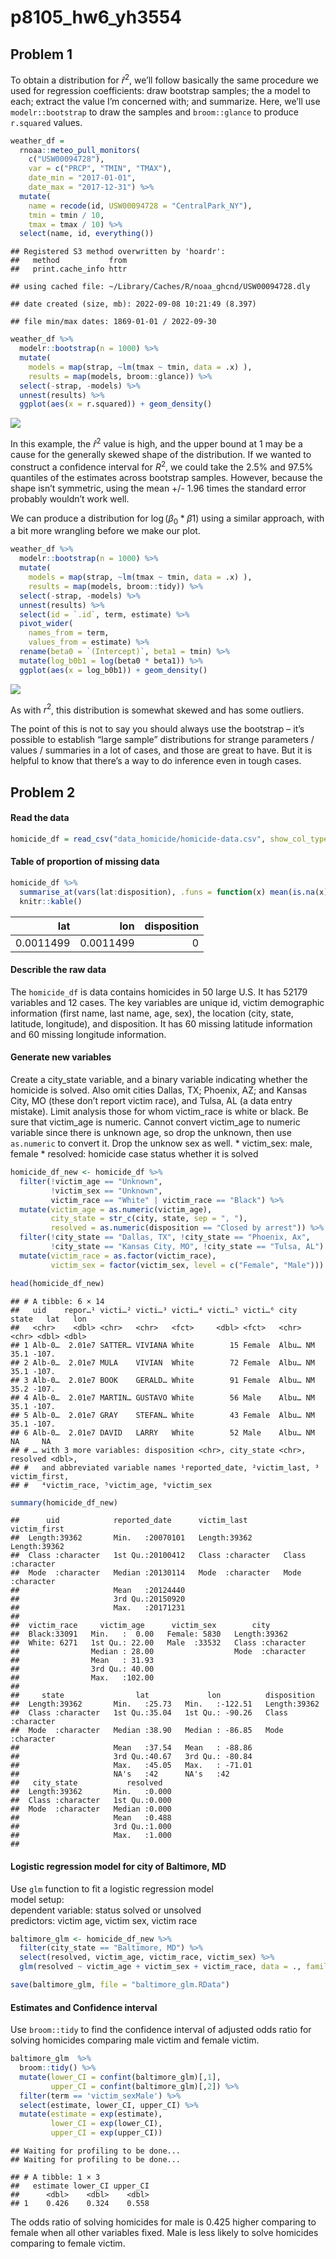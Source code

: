 p8105_hw6_yh3554
================

## Problem 1

To obtain a distribution for $\hat{r}^2$, we’ll follow basically the
same procedure we used for regression coefficients: draw bootstrap
samples; the a model to each; extract the value I’m concerned with; and
summarize. Here, we’ll use `modelr::bootstrap` to draw the samples and
`broom::glance` to produce `r.squared` values.

``` r
weather_df = 
  rnoaa::meteo_pull_monitors(
    c("USW00094728"),
    var = c("PRCP", "TMIN", "TMAX"), 
    date_min = "2017-01-01",
    date_max = "2017-12-31") %>%
  mutate(
    name = recode(id, USW00094728 = "CentralPark_NY"),
    tmin = tmin / 10,
    tmax = tmax / 10) %>%
  select(name, id, everything())
```

    ## Registered S3 method overwritten by 'hoardr':
    ##   method           from
    ##   print.cache_info httr

    ## using cached file: ~/Library/Caches/R/noaa_ghcnd/USW00094728.dly

    ## date created (size, mb): 2022-09-08 10:21:49 (8.397)

    ## file min/max dates: 1869-01-01 / 2022-09-30

``` r
weather_df %>% 
  modelr::bootstrap(n = 1000) %>% 
  mutate(
    models = map(strap, ~lm(tmax ~ tmin, data = .x) ),
    results = map(models, broom::glance)) %>% 
  select(-strap, -models) %>% 
  unnest(results) %>% 
  ggplot(aes(x = r.squared)) + geom_density()
```

![](p8105_hw6_yh3554_files/figure-gfm/unnamed-chunk-1-1.png)<!-- -->

In this example, the $\hat{r}^2$ value is high, and the upper bound at 1
may be a cause for the generally skewed shape of the distribution. If we
wanted to construct a confidence interval for $R^2$, we could take the
2.5% and 97.5% quantiles of the estimates across bootstrap samples.
However, because the shape isn’t symmetric, using the mean +/- 1.96
times the standard error probably wouldn’t work well.

We can produce a distribution for $\log(\beta_0 * \beta1)$ using a
similar approach, with a bit more wrangling before we make our plot.

``` r
weather_df %>% 
  modelr::bootstrap(n = 1000) %>% 
  mutate(
    models = map(strap, ~lm(tmax ~ tmin, data = .x) ),
    results = map(models, broom::tidy)) %>% 
  select(-strap, -models) %>% 
  unnest(results) %>% 
  select(id = `.id`, term, estimate) %>% 
  pivot_wider(
    names_from = term, 
    values_from = estimate) %>% 
  rename(beta0 = `(Intercept)`, beta1 = tmin) %>% 
  mutate(log_b0b1 = log(beta0 * beta1)) %>% 
  ggplot(aes(x = log_b0b1)) + geom_density()
```

![](p8105_hw6_yh3554_files/figure-gfm/unnamed-chunk-2-1.png)<!-- -->

As with $r^2$, this distribution is somewhat skewed and has some
outliers.

The point of this is not to say you should always use the bootstrap –
it’s possible to establish “large sample” distributions for strange
parameters / values / summaries in a lot of cases, and those are great
to have. But it is helpful to know that there’s a way to do inference
even in tough cases.

## Problem 2

#### Read the data

``` r
homicide_df = read_csv("data_homicide/homicide-data.csv", show_col_types = FALSE)
```

#### Table of proportion of missing data

``` r
homicide_df %>% 
  summarise_at(vars(lat:disposition), .funs = function(x) mean(is.na(x))) %>%
  knitr::kable()
```

|       lat |       lon | disposition |
|----------:|----------:|------------:|
| 0.0011499 | 0.0011499 |           0 |

#### Describle the raw data

The `homicide_df` is data contains homicides in 50 large U.S. It has
52179 variables and 12 cases. The key variables are unique id, victim
demographic information (first name, last name, age, sex), the location
(city, state, latitude, longitude), and disposition. It has 60 missing
latitude information and 60 missing longitude information.

#### Generate new variables

Create a city_state variable, and a binary variable indicating whether
the homicide is solved. Also omit cities Dallas, TX; Phoenix, AZ; and
Kansas City, MO (these don’t report victim race), and Tulsa, AL (a data
entry mistake). Limit analysis those for whom victim_race is white or
black. Be sure that victim_age is numeric. Cannot convert victim_age to
numeric variable since there is unknown age, so drop the unknown, then
use `as.numeric` to convert it. Drop the unknow sex as well. \*
victim_sex: male, female \* resolved: homicide case status whether it is
solved

``` r
homicide_df_new <- homicide_df %>%
  filter(!victim_age == "Unknown", 
         !victim_sex == "Unknown",
         victim_race == "White" | victim_race == "Black") %>%
  mutate(victim_age = as.numeric(victim_age),
         city_state = str_c(city, state, sep = ", "),
         resolved = as.numeric(disposition == "Closed by arrest")) %>%
  filter(!city_state == "Dallas, TX", !city_state == "Phoenix, Ax", 
         !city_state == "Kansas City, MO", !city_state == "Tulsa, AL") %>%
  mutate(victim_race = as.factor(victim_race),
         victim_sex = factor(victim_sex, level = c("Female", "Male")))

head(homicide_df_new)
```

    ## # A tibble: 6 × 14
    ##   uid    repor…¹ victi…² victi…³ victi…⁴ victi…⁵ victi…⁶ city  state   lat   lon
    ##   <chr>    <dbl> <chr>   <chr>   <fct>     <dbl> <fct>   <chr> <chr> <dbl> <dbl>
    ## 1 Alb-0…  2.01e7 SATTER… VIVIANA White        15 Female  Albu… NM     35.1 -107.
    ## 2 Alb-0…  2.01e7 MULA    VIVIAN  White        72 Female  Albu… NM     35.1 -107.
    ## 3 Alb-0…  2.01e7 BOOK    GERALD… White        91 Female  Albu… NM     35.2 -107.
    ## 4 Alb-0…  2.01e7 MARTIN… GUSTAVO White        56 Male    Albu… NM     35.1 -107.
    ## 5 Alb-0…  2.01e7 GRAY    STEFAN… White        43 Female  Albu… NM     35.1 -107.
    ## 6 Alb-0…  2.01e7 DAVID   LARRY   White        52 Male    Albu… NM     NA     NA 
    ## # … with 3 more variables: disposition <chr>, city_state <chr>, resolved <dbl>,
    ## #   and abbreviated variable names ¹​reported_date, ²​victim_last, ³​victim_first,
    ## #   ⁴​victim_race, ⁵​victim_age, ⁶​victim_sex

``` r
summary(homicide_df_new)
```

    ##      uid            reported_date      victim_last        victim_first      
    ##  Length:39362       Min.   :20070101   Length:39362       Length:39362      
    ##  Class :character   1st Qu.:20100412   Class :character   Class :character  
    ##  Mode  :character   Median :20130114   Mode  :character   Mode  :character  
    ##                     Mean   :20124440                                        
    ##                     3rd Qu.:20150920                                        
    ##                     Max.   :20171231                                        
    ##                                                                             
    ##  victim_race     victim_age      victim_sex        city          
    ##  Black:33091   Min.   :  0.00   Female: 5830   Length:39362      
    ##  White: 6271   1st Qu.: 22.00   Male  :33532   Class :character  
    ##                Median : 28.00                  Mode  :character  
    ##                Mean   : 31.93                                    
    ##                3rd Qu.: 40.00                                    
    ##                Max.   :102.00                                    
    ##                                                                  
    ##     state                lat             lon          disposition       
    ##  Length:39362       Min.   :25.73   Min.   :-122.51   Length:39362      
    ##  Class :character   1st Qu.:35.04   1st Qu.: -90.26   Class :character  
    ##  Mode  :character   Median :38.90   Median : -86.85   Mode  :character  
    ##                     Mean   :37.54   Mean   : -88.86                     
    ##                     3rd Qu.:40.67   3rd Qu.: -80.84                     
    ##                     Max.   :45.05   Max.   : -71.01                     
    ##                     NA's   :42      NA's   :42                          
    ##   city_state           resolved    
    ##  Length:39362       Min.   :0.000  
    ##  Class :character   1st Qu.:0.000  
    ##  Mode  :character   Median :0.000  
    ##                     Mean   :0.488  
    ##                     3rd Qu.:1.000  
    ##                     Max.   :1.000  
    ## 

#### Logistic regression model for city of Baltimore, MD

Use `glm` function to fit a logistic regression model  
model setup:  
dependent variable: status solved or unsolved  
predictors: victim age, victim sex, victim race  
  

``` r
baltimore_glm <- homicide_df_new %>%
  filter(city_state == "Baltimore, MD") %>%
  select(resolved, victim_age, victim_race, victim_sex) %>%
  glm(resolved ~ victim_age + victim_sex + victim_race, data = ., family = binomial(link = "logit"))

save(baltimore_glm, file = "baltimore_glm.RData")
```

#### Estimates and Confidence interval

Use `broom::tidy` to find the confidence interval of adjusted odds ratio
for solving homicides comparing male victim and female victim.

``` r
baltimore_glm  %>% 
  broom::tidy() %>% 
  mutate(lower_CI = confint(baltimore_glm)[,1],
         upper_CI = confint(baltimore_glm)[,2]) %>% 
  filter(term == 'victim_sexMale') %>% 
  select(estimate, lower_CI, upper_CI) %>% 
  mutate(estimate = exp(estimate),
         lower_CI = exp(lower_CI),
         upper_CI = exp(upper_CI))
```

    ## Waiting for profiling to be done...
    ## Waiting for profiling to be done...

    ## # A tibble: 1 × 3
    ##   estimate lower_CI upper_CI
    ##      <dbl>    <dbl>    <dbl>
    ## 1    0.426    0.324    0.558

The odds ratio of solving homicides for male is 0.425 higher comparing
to female when all other variables fixed. Male is less likely to solve
homicides comparing to female victim.

